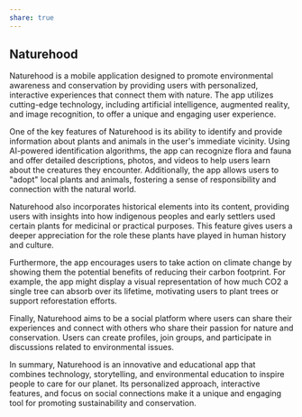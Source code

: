 ```yaml
---
share: true
---
```


## Naturehood

Naturehood is a mobile application designed to promote environmental awareness and conservation by providing users with personalized, interactive experiences that connect them with nature. The app utilizes cutting-edge technology, including artificial intelligence, augmented reality, and image recognition, to offer a unique and engaging user experience.

One of the key features of Naturehood is its ability to identify and provide information about plants and animals in the user's immediate vicinity. Using AI-powered identification algorithms, the app can recognize flora and fauna and offer detailed descriptions, photos, and videos to help users learn about the creatures they encounter. Additionally, the app allows users to "adopt" local plants and animals, fostering a sense of responsibility and connection with the natural world.

Naturehood also incorporates historical elements into its content, providing users with insights into how indigenous peoples and early settlers used certain plants for medicinal or practical purposes. This feature gives users a deeper appreciation for the role these plants have played in human history and culture.

Furthermore, the app encourages users to take action on climate change by showing them the potential benefits of reducing their carbon footprint. For example, the app might display a visual representation of how much CO2 a single tree can absorb over its lifetime, motivating users to plant trees or support reforestation efforts.

Finally, Naturehood aims to be a social platform where users can share their experiences and connect with others who share their passion for nature and conservation. Users can create profiles, join groups, and participate in discussions related to environmental issues.

In summary, Naturehood is an innovative and educational app that combines technology, storytelling, and environmental education to inspire people to care for our planet. Its personalized approach, interactive features, and focus on social connections make it a unique and engaging tool for promoting sustainability and conservation.